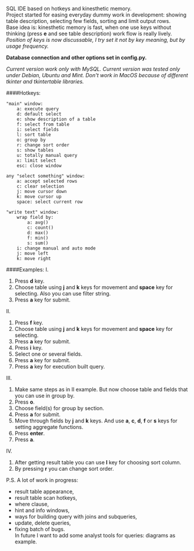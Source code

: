 SQL IDE based on hotkeys and kinesthetic memory.  
Project started for easing everyday dummy work in development: showing table description, selecting few fields, sorting and limit output rows.  
Base idea is: kinesthetic memory is fast, when one use keys without thinking (press **e** and see table description) work flow is really lively.
*Position of keys is now discussable, I try set it not by key meaning, but by usage frequency.*

**Database connection and other options set in config.py.**

*Current version work only with MySQL. Current version was tested only under Debian, Ubuntu and Mint. Don't work in MacOS because of different tkinter and tkintertable libraries.*

####Hotkeys:
```
"main" window:
    a: execute query
    d: default select
    e: show description of a table
    f: select from table
    i: select fields
    l: sort table
    o: group by
    r: change sort order
    s: show tables
    u: totally manual query
    x: limit select
    esc: close window

any "select something" window:
    a: accept selected rows
    c: clear selection
    j: move cursor down
    k: move cursor up
    space: select current row

"write text" window:
    wrap field by:
        a: avg()
        c: count()
        d: max()
        f: min()
        s: sum()
    i: change manual and auto mode
    j: move left
    k: move right
```

####Examples: 
I.  
1. Press **d** key.  
2. Choose table using **j** and **k** keys for movement and **space** key for selecting. Also you can use filter string.  
3. Press **a** key for submit.

II.  
1. Press **f** key.  
2. Choose table using **j** and **k** keys for movement and **space** key for selecting.
3. Press **a** key for submit.  
4. Press **i** key.  
5. Select one or several fields.  
6. Press **a** key for submit.  
7. Press **a** key for execution built query.  

III.  
1. Make same steps as in II example. But now choose table and fields that you can use in group by.  
2. Press **o**.  
3. Choose field(s) for group by section.  
4. Press **a** for submit.  
5. Move through fields by **j** and **k** keys. And use **a**, **c**, **d**, **f** or **s** keys for setting aggregate functions.  
6. Press **enter**.  
7. Press **a**.  

IV.  
1. After getting result table you can use **l** key for choosing sort column.  
2. By pressing **r** you can change sort order.  

P.S. A lot of work in progress:
- result table appearance,  
- result table scan hotkeys,
- where clause,
- hint and info windows,
- ways for building query with joins and subqueries,
- update, delete queries,  
- fixing batch of bugs.  
In future I want to add some analyst tools for queries: diagrams as example.